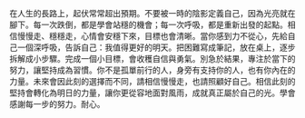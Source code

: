 在人生的長路上，起伏常常超出預期。不要被一時的陰影定義自己，因為光亮就在腳下。每一次跌倒，都是學會站穩的機會；每一次呼吸，都是重新出發的起點。相信慢慢走、穩穩走，心情會安穩下來，目標也會清晰。當你感到力不從心，先給自己一個深呼吸，告訴自己：我值得更好的明天。把困難寫成筆記，放在桌上，逐步拆解成小步驟。完成一個小目標，會收穫自信與勇氣。別急於結果，專注於當下的努力，讓堅持成為習慣。你不是孤單前行的人，身旁有支持你的人，也有你內在的力量。未來會因此刻的選擇而不同，請相信慢慢走，也請照顧好自己。相信此刻的堅持會轉化為明日的力量，讓你更從容地面對風雨，成就真正屬於自己的光。學會感謝每一步的努力。耐心。